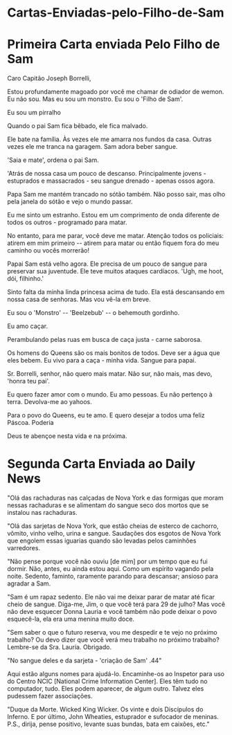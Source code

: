 # Cartas-Enviadas-pelo-Filho-de-Sam

# Primeira Carta enviada Pelo Filho de Sam


Caro Capitão Joseph Borrelli,

Estou profundamente magoado por você me chamar de odiador de wemon. Eu não sou. Mas eu sou um monstro. Eu sou o 'Filho de Sam'. 

Eu sou um pirralho

Quando o pai Sam fica bêbado, ele fica malvado. 

Ele bate na família. Às vezes ele me amarra nos fundos da casa. Outras vezes ele me tranca na garagem. Sam adora beber sangue.

'Saia e mate', ordena o pai Sam.

'Atrás de nossa casa um pouco de descanso. Principalmente jovens - estuprados e massacrados - seu sangue drenado - apenas ossos agora.

Papa Sam me mantém trancado no sótão também. Não posso sair, mas olho pela janela do sótão e vejo o mundo passar.

Eu me sinto um estranho. Estou em um comprimento de onda diferente de todos os outros - programado para matar.

No entanto, para me parar, você deve me matar. Atenção todos os policiais: atirem em mim primeiro -- atirem para matar ou então fiquem fora do meu caminho ou vocês morrerão!

Papai Sam está velho agora. Ele precisa de um pouco de sangue para preservar sua juventude. Ele teve muitos ataques cardíacos. 'Ugh, me hoot, dói, filhinho.'

Sinto falta da minha linda princesa acima de tudo. Ela está descansando em nossa casa de senhoras. Mas vou vê-la em breve.

Eu sou o 'Monstro' -- 'Beelzebub' -- o behemouth gordinho.

Eu amo caçar. 

Perambulando pelas ruas em busca de caça justa - carne saborosa. 

Os homens do Queens são os mais bonitos de todos. Deve ser a água que eles bebem. Eu vivo para a caça - minha vida. Sangue para papai.

Sr. Borrelli, senhor, não quero mais matar. Não sur, não mais, mas devo, 'honra teu pai'.

Eu quero fazer amor com o mundo. Eu amo pessoas. Eu não pertenço à terra. Devolva-me ao yahoos.

Para o povo do Queens, eu te amo. E quero desejar a todos uma feliz Páscoa. Poderia

Deus te abençoe nesta vida e na próxima.


# Segunda Carta Enviada ao Daily News


"Olá das rachaduras nas calçadas de Nova York e das formigas que moram nessas rachaduras e se alimentam do sangue seco dos mortos que se instalou nas rachaduras.

"Olá das sarjetas de Nova York, que estão cheias de esterco de cachorro, vômito, vinho velho, urina e sangue. Saudações dos esgotos de Nova York que engolem essas iguarias quando são levadas pelos caminhões varredores.

"Não pense porque você não ouviu [de mim] por um tempo que eu fui dormir. Não, antes, eu ainda estou aqui. Como um espírito vagando pela noite. Sedento, faminto, raramente parando para descansar; ansioso para agradar a Sam.

"Sam é um rapaz sedento. Ele não vai me deixar parar de matar até ficar cheio de sangue. Diga-me, Jim, o que você terá para 29 de julho? Mas você não deve esquecer Donna Lauria e você também não pode deixar o povo esquecê-la, ela era uma menina muito doce.

"Sem saber o que o futuro reserva, vou me despedir e te vejo no próximo trabalho? Ou devo dizer que você verá meu trabalho no próximo trabalho? Lembre-se da Sra. Lauria. Obrigado.

"No sangue deles e da sarjeta - 'criação de Sam' .44"

Aqui estão alguns nomes para ajudá-lo. Encaminhe-os ao Inspetor para uso do Centro NCIC [National Crime Information Center]. Eles têm tudo no computador, tudo. Eles podem aparecer, de algum outro. Talvez eles pudessem fazer associações.

"Duque da Morte. Wicked King Wicker. Os vinte e dois Discípulos do Inferno. E por último, John Wheaties, estuprador e sufocador de meninas. P.S., dirija, pense positivo, levante suas bundas, bata em caixões, etc."
